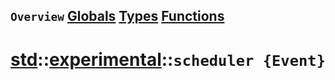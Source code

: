 ## `Overview` [Globals](./globals.md) [Types](./types.md) [Functions](./functions.md)
# [std](./../../std.md)::[experimental](./../experimental.md)::`scheduler {Event}`
